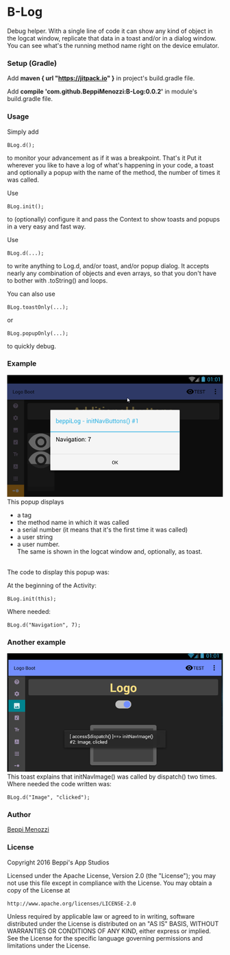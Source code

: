 # B-Log

Debug helper.
With a single line of code it can show any kind of object in the logcat window, replicate that data in a toast and/or in a dialog window. You can see what's the running method name right on the device emulator.

### Setup (Gradle)
Add **maven { url "https://jitpack.io" }** in project's build.gradle file.

Add **compile 'com.github.BeppiMenozzi:B-Log:0.0.2'** in module's build.gradle file.

### Usage
Simply add

    BLog.d();
    
to monitor your advancement as if it was a breakpoint. That's it
Put it wherever you like to have a log of what's happening in your code, a toast and optionally a popup with the name of the method, the number of times it was called.

Use
    
    BLog.init();
    
to (optionally) configure it and pass the Context to show toasts and popups in a very easy and fast way.

Use

    BLog.d(...);

to write anything to Log.d, and/or toast, and/or popup dialog. It accepts nearly any combination of objects and even arrays, so that you don't have to bother with .toString() and loops.

You can also use

    BLog.toastOnly(...);
    
or

    BLog.popupOnly(...);
    
to quickly debug.

### Example
<img src="Snap270.png"><br>
This popup displays
* a tag
* the method name in which it was called
* a serial number (it means that it's the first time it was called)
* a user string
* a user number.<br>
The same is shown in the logcat window and, optionally, as toast.
<br>
The code to display this popup was:

At the beginning of the Activity:

    BLog.init(this);
    
Where needed:

    BLog.d("Navigation", 7);


### Another example
<img src="Snap273.png"><br>
This toast explains that initNavImage() was called by dispatch() two times. Where needed the code written was:

    BLog.d("Image", "clicked");

### Author

[Beppi Menozzi](http://www.beppi.it)

### License

Copyright 2016 Beppi's App Studios

Licensed under the Apache License, Version 2.0 (the "License");
you may not use this file except in compliance with the License.
You may obtain a copy of the License at

    http://www.apache.org/licenses/LICENSE-2.0

Unless required by applicable law or agreed to in writing, software
distributed under the License is distributed on an "AS IS" BASIS,
WITHOUT WARRANTIES OR CONDITIONS OF ANY KIND, either express or implied.
See the License for the specific language governing permissions and
limitations under the License.


